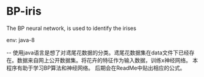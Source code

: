 # BP-iris
The BP neural network, is used to identify the irises


env:
java-8

--
使用java语言是想了对鸢尾花数据的分类。鸢尾花数据集在data文件下已经存在。数据来自网上公开数据集。将花卉的特征作为输入数据，训练x神经网络。
本程序有助于学习BP算法和神经网络。
后期会在ReadMe中贴出相应的公式。
